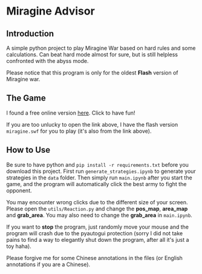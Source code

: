 # Miragine Advisor

## Introduction

A simple python project to play Miragine War based on hard rules and some calculations. Can beat hard mode almost for sure, but is still helpless confronted with the abyss mode.

Please notice that this program is only for the oldest **Flash** version of Miragine war.

## The Game

I found a free online version [here](https://gamefilez.mofunzone.com/gamefilez/miragine.swf?1306481903). Click to have fun!

If you are too unlucky to open the link above, I have the flash version `miragine.swf` for you to play (it's also from the link above).

## How to Use

Be sure to have python and `pip install -r requirements.txt` before you download this project. First run `generate_strategies.ipynb` to generate your strategies in the `data` folder. Then simply run `main.ipynb` after you start the game, and the program will automatically click the best army to fight the opponent.

You may encounter wrong clicks due to the different size of your screen. Please open the `utils/Reaction.py` and change the **pos_map**, **area_map** and **grab_area**. You may also need to change the **grab_area** in `main.ipynb`.

If you want to **stop** the program, just randomly move your mouse and the program will crash due to the pyautogui protection (sorry I did not take pains to find a way to elegantly shut down the program, after all it's just a toy haha).

Please forgive me for some Chinese annotations in the files (or English annotations if you are a Chinese).
